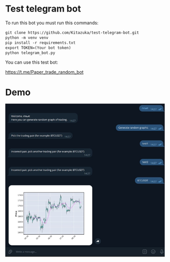 # Test telegram bot

To run this bot you must run this commands:

```shell
git clone https://github.com/Kitazuka/test-telegram-bot.git
python -m venv venv
pip install -r requirements.txt
export TOKEN=(Your bot token)
python telegram_bot.py
```

You can use this test bot:

https://t.me/Paper_trade_random_bot

# Demo

![](Demo.png)
